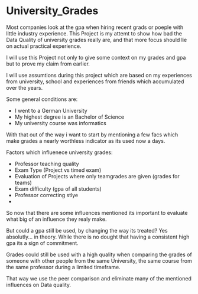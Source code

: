 # University_Grades

Most companies look at the gpa when hiring recent grads or poeple with little industry experience.
This Project is my attemt to show how bad the Data Quality of university grades really are, and that more focus should lie on actual practical experience.

I will use this Project not only to give some context on my grades and gpa but to prove my claim from earlier.

I will use assumtions during this project which are based on my experiences from university, school and experiences from friends which accumulated over the years.

Some general conditions are:
- I went to a German University 
- My highest degree is an Bachelor of Science
- My university course was informatics

With that out of the way i want to start by mentioning a few facs which make grades a nearly worthless indicator as its used now a days.

Factors which influenece university grades:
- Professor teaching quality
- Exam Type (Project vs timed exam)
- Evaluation of Projects where only teamgrades are given (grades for teams)
- Exam difficulty (gpa of all students)
- Professor correcting stlye
- 

So now that there are some influences mentioned its important to evaluate what big of an influence they realy make.

But could a gpa still be used, by changing the way its treated?
Yes absolutly... in theory.
While there is no dought that having a consistent high gpa its a sign of commitment.

Grades could still be used with a high quality when comparing the grades of someone with other people from the same University, the same course from the same
professor during a limited timeframe.

That way we use the peer comparison and eliminate many of the mentioned influences on Data quality.
